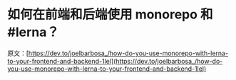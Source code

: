 # 如何在前端和后端使用 monorepo 和#lerna？

原文：[https://dev.to/joelbarbosa_/how-do-you-use-monorepo-with-lerna-to-your-frontend-and-backend-1lel](https://dev.to/joelbarbosa_/how-do-you-use-monorepo-with-lerna-to-your-frontend-and-backend-1lel)